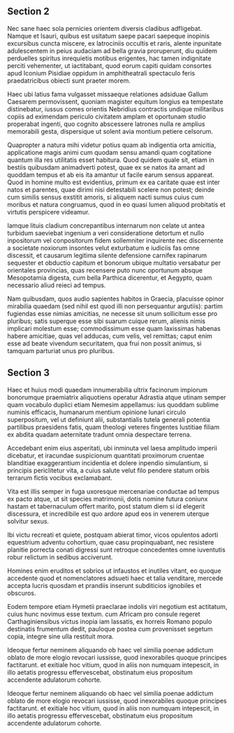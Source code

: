 ## Section 2

Nec sane haec sola pernicies orientem diversis cladibus adfligebat. Namque et Isauri, quibus est usitatum saepe pacari saepeque inopinis excursibus cuncta miscere, ex latrociniis occultis et raris, alente inpunitate adulescentem in peius audaciam ad bella gravia proruperunt, diu quidem perduelles spiritus inrequietis motibus erigentes, hac tamen indignitate perciti vehementer, ut iactitabant, quod eorum capiti quidam consortes apud Iconium Pisidiae oppidum in amphitheatrali spectaculo feris praedatricibus obiecti sunt praeter morem.

Haec ubi latius fama vulgasset missaeque relationes adsiduae Gallum Caesarem permovissent, quoniam magister equitum longius ea tempestate distinebatur, iussus comes orientis Nebridius contractis undique militaribus copiis ad eximendam periculo civitatem amplam et oportunam studio properabat ingenti, quo cognito abscessere latrones nulla re amplius memorabili gesta, dispersique ut solent avia montium petiere celsorum.

Quapropter a natura mihi videtur potius quam ab indigentia orta amicitia, applicatione magis animi cum quodam sensu amandi quam cogitatione quantum illa res utilitatis esset habitura. Quod quidem quale sit, etiam in bestiis quibusdam animadverti potest, quae ex se natos ita amant ad quoddam tempus et ab eis ita amantur ut facile earum sensus appareat. Quod in homine multo est evidentius, primum ex ea caritate quae est inter natos et parentes, quae dirimi nisi detestabili scelere non potest; deinde cum similis sensus exstitit amoris, si aliquem nacti sumus cuius cum moribus et natura congruamus, quod in eo quasi lumen aliquod probitatis et virtutis perspicere videamur.

Iamque lituis cladium concrepantibus internarum non celate ut antea turbidum saeviebat ingenium a veri consideratione detortum et nullo inpositorum vel conpositorum fidem sollemniter inquirente nec discernente a societate noxiorum insontes velut exturbatum e iudiciis fas omne discessit, et causarum legitima silente defensione carnifex rapinarum sequester et obductio capitum et bonorum ubique multatio versabatur per orientales provincias, quas recensere puto nunc oportunum absque Mesopotamia digesta, cum bella Parthica dicerentur, et Aegypto, quam necessario aliud reieci ad tempus.

Nam quibusdam, quos audio sapientes habitos in Graecia, placuisse opinor mirabilia quaedam (sed nihil est quod illi non persequantur argutiis): partim fugiendas esse nimias amicitias, ne necesse sit unum sollicitum esse pro pluribus; satis superque esse sibi suarum cuique rerum, alienis nimis implicari molestum esse; commodissimum esse quam laxissimas habenas habere amicitiae, quas vel adducas, cum velis, vel remittas; caput enim esse ad beate vivendum securitatem, qua frui non possit animus, si tamquam parturiat unus pro pluribus.


## Section 3

Haec et huius modi quaedam innumerabilia ultrix facinorum impiorum bonorumque praemiatrix aliquotiens operatur Adrastia atque utinam semper quam vocabulo duplici etiam Nemesim appellamus: ius quoddam sublime numinis efficacis, humanarum mentium opinione lunari circulo superpositum, vel ut definiunt alii, substantialis tutela generali potentia partilibus praesidens fatis, quam theologi veteres fingentes Iustitiae filiam ex abdita quadam aeternitate tradunt omnia despectare terrena.

Accedebant enim eius asperitati, ubi inminuta vel laesa amplitudo imperii dicebatur, et iracundae suspicionum quantitati proximorum cruentae blanditiae exaggerantium incidentia et dolere inpendio simulantium, si principis periclitetur vita, a cuius salute velut filo pendere statum orbis terrarum fictis vocibus exclamabant.

Vita est illis semper in fuga uxoresque mercenariae conductae ad tempus ex pacto atque, ut sit species matrimonii, dotis nomine futura coniunx hastam et tabernaculum offert marito, post statum diem si id elegerit discessura, et incredibile est quo ardore apud eos in venerem uterque solvitur sexus.

Ibi victu recreati et quiete, postquam abierat timor, vicos opulentos adorti equestrium adventu cohortium, quae casu propinquabant, nec resistere planitie porrecta conati digressi sunt retroque concedentes omne iuventutis robur relictum in sedibus acciverunt.

Homines enim eruditos et sobrios ut infaustos et inutiles vitant, eo quoque accedente quod et nomenclatores adsueti haec et talia venditare, mercede accepta lucris quosdam et prandiis inserunt subditicios ignobiles et obscuros.

Eodem tempore etiam Hymetii praeclarae indolis viri negotium est actitatum, cuius hunc novimus esse textum. cum Africam pro consule regeret Carthaginiensibus victus inopia iam lassatis, ex horreis Romano populo destinatis frumentum dedit, pauloque postea cum provenisset segetum copia, integre sine ulla restituit mora.

Ideoque fertur neminem aliquando ob haec vel similia poenae addictum oblato de more elogio revocari iussisse, quod inexorabiles quoque principes factitarunt. et exitiale hoc vitium, quod in aliis non numquam intepescit, in illo aetatis progressu effervescebat, obstinatum eius propositum accendente adulatorum cohorte.

Ideoque fertur neminem aliquando ob haec vel similia poenae addictum oblato de more elogio revocari iussisse, quod inexorabiles quoque principes factitarunt. et exitiale hoc vitium, quod in aliis non numquam intepescit, in illo aetatis progressu effervescebat, obstinatum eius propositum accendente adulatorum cohorte.
